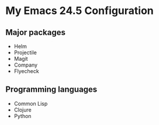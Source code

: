 # My Emacs 24.5 Configuration

## Major packages

* Helm
* Projectile
* Magit
* Company
* Flyecheck

## Programming languages

* Common Lisp
* Clojure
* Python
